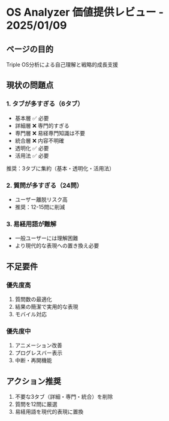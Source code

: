 # OS Analyzer 価値提供レビュー - 2025/01/09

## ページの目的
Triple OS分析による自己理解と戦略的成長支援

## 現状の問題点

### 1. タブが多すぎる（6タブ）
- 基本層 ✅ 必要
- 詳細層 ❌ 専門的すぎる  
- 専門層 ❌ 易経専門知識は不要
- 統合層 ❌ 内容不明確
- 透明化 ✅ 必要
- 活用法 ✅ 必要

推奨：3タブに集約（基本・透明化・活用法）

### 2. 質問が多すぎる（24問）
- ユーザー離脱リスク高
- 推奨：12-15問に削減

### 3. 易経用語が難解
- 一般ユーザーには理解困難
- より現代的な表現への置き換え必要

## 不足要件

### 優先度高
1. 質問数の最適化
2. 結果の簡潔で実用的な表現
3. モバイル対応

### 優先度中
1. アニメーション改善
2. プログレスバー表示
3. 中断・再開機能

## アクション推奨
1. 不要な3タブ（詳細・専門・統合）を削除
2. 質問を12問に厳選
3. 易経用語を現代的表現に置換
